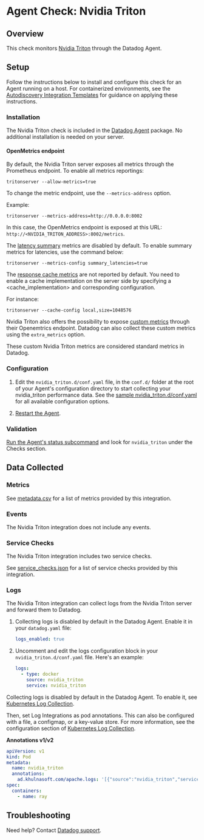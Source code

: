 # Agent Check: Nvidia Triton

## Overview

This check monitors [Nvidia Triton][1] through the Datadog Agent.

## Setup

Follow the instructions below to install and configure this check for an Agent running on a host. For containerized environments, see the [Autodiscovery Integration Templates][3] for guidance on applying these instructions.

### Installation

The Nvidia Triton check is included in the [Datadog Agent][2] package.
No additional installation is needed on your server.

#### OpenMetrics endpoint

By default, the Nvidia Triton server exposes all metrics through the Prometheus endpoint.
To enable all metrics reportings:

```
tritonserver --allow-metrics=true
```

To change the metric endpoint, use the `--metrics-address` option.

Example:

```
tritonserver --metrics-address=http://0.0.0.0:8002
```

In this case, the OpenMetrics endpoint is exposed at this URL: `http://<NVIDIA_TRITON_ADDRESS>:8002/metrics`.

The [latency summary][10] metrics are disabled by default. To enable summary metrics for latencies, use the command below:

```
tritonserver --metrics-config summary_latencies=true
```

The [response cache metrics][11] are not reported by default. You need to enable a cache implementation on the server side by specifying a <cache_implementation> and corresponding configuration.

For instance:

```
tritonserver --cache-config local,size=1048576
```

Nvidia Triton also offers the possibility to expose [custom metrics][12] through their Openemtrics endpoint. Datadog can also collect these custom metrics using the `extra_metrics` option.
<div class="alert alert-warning">These custom Nvidia Triton metrics are considered standard metrics in Datadog.</div>

### Configuration

1. Edit the `nvidia_triton.d/conf.yaml` file, in the `conf.d/` folder at the root of your Agent's configuration directory to start collecting your nvidia_triton performance data. See the [sample nvidia_triton.d/conf.yaml][4] for all available configuration options.

2. [Restart the Agent][5].

### Validation

[Run the Agent's status subcommand][6] and look for `nvidia_triton` under the Checks section.

## Data Collected

### Metrics

See [metadata.csv][7] for a list of metrics provided by this integration.

### Events

The Nvidia Triton integration does not include any events.

### Service Checks

The Nvidia Triton integration includes two service checks.

See [service_checks.json][8] for a list of service checks provided by this integration.

### Logs

The Nvidia Triton integration can collect logs from the Nvidia Triton server and forward them to Datadog.

<!-- xxx tabs xxx -->
<!-- xxx tab "Host" xxx -->

1. Collecting logs is disabled by default in the Datadog Agent. Enable it in your `datadog.yaml` file:

   ```yaml
   logs_enabled: true
   ```

2. Uncomment and edit the logs configuration block in your `nvidia_triton.d/conf.yaml` file. Here's an example:

   ```yaml
   logs:
     - type: docker
       source: nvidia_triton
       service: nvidia_triton
   ```

<!-- xxz tab xxx -->
<!-- xxx tab "Kubernetes" xxx -->

Collecting logs is disabled by default in the Datadog Agent. To enable it, see [Kubernetes Log Collection][13].

Then, set Log Integrations as pod annotations. This can also be configured with a file, a configmap, or a key-value store. For more information, see the configuration section of [Kubernetes Log Collection][14].


**Annotations v1/v2**

```yaml
apiVersion: v1
kind: Pod
metadata:
  name: nvidia_triton
  annotations:
    ad.khulnasoft.com/apache.logs: '[{"source":"nvidia_triton","service":"nvidia_triton"}]'
spec:
  containers:
    - name: ray
```

<!-- xxz tab xxx -->
<!-- xxz tabs xxx -->


## Troubleshooting

Need help? Contact [Datadog support][9].


[1]: https://www.nvidia.com/en-us/ai-data-science/products/triton-inference-server/
[2]: https://app.khulnasoft.com/account/settings/agent/latest
[3]: https://docs.khulnasoft.com/agent/kubernetes/integrations/
[4]: https://github.com/KhulnaSoft/integrations-core/blob/master/nvidia_triton/khulnasoft_checks/nvidia_triton/data/conf.yaml.example
[5]: https://docs.khulnasoft.com/agent/guide/agent-commands/#start-stop-and-restart-the-agent
[6]: https://docs.khulnasoft.com/agent/guide/agent-commands/#agent-status-and-information
[7]: https://github.com/KhulnaSoft/integrations-core/blob/master/nvidia_triton/metadata.csv
[8]: https://github.com/KhulnaSoft/integrations-core/blob/master/nvidia_triton/assets/service_checks.json
[9]: https://docs.khulnasoft.com/help/
[10]: https://docs.nvidia.com/deeplearning/triton-inference-server/user-guide/docs/user_guide/metrics.html#summaries
[11]: https://docs.nvidia.com/deeplearning/triton-inference-server/user-guide/docs/user_guide/metrics.html#response-cache-metrics
[12]: https://docs.nvidia.com/deeplearning/triton-inference-server/user-guide/docs/user_guide/metrics.html#custom-metrics
[13]: https://docs.khulnasoft.com/agent/kubernetes/log/#setup
[14]: https://docs.khulnasoft.com/agent/kubernetes/log/#configuration
